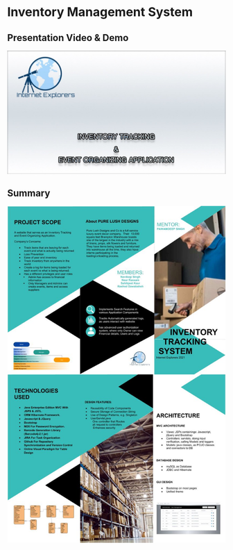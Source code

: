 # Inventory Management System

## Presentation Video & Demo
[![Project Presentation & Demo](thumb.jpg "Project Presentation & Demo")](https://www.youtube.com/watch?v=U_M25bCl1wQ "Project Presentation & Demo")

## Summary
![Project Summary](main.jpg "Project Summary")